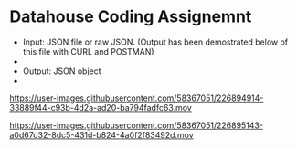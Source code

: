 # Datahouse Coding Assignemnt

<ul>
<li>Input: JSON file or raw JSON. (Output has been demostrated below of this file with CURL and POSTMAN)<li>
<li>Output: JSON object<li>
</ul>


https://user-images.githubusercontent.com/58367051/226894914-33889f44-c93b-4d2a-ad20-ba794fadfc63.mov



https://user-images.githubusercontent.com/58367051/226895143-a0d67d32-8dc5-431d-b824-4a0f2f83492d.mov


